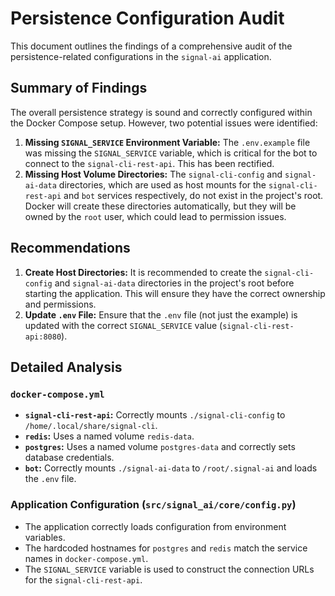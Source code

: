 # Persistence Configuration Audit

This document outlines the findings of a comprehensive audit of the persistence-related configurations in the `signal-ai` application.

## Summary of Findings

The overall persistence strategy is sound and correctly configured within the Docker Compose setup. However, two potential issues were identified:

1.  **Missing `SIGNAL_SERVICE` Environment Variable:** The `.env.example` file was missing the `SIGNAL_SERVICE` variable, which is critical for the bot to connect to the `signal-cli-rest-api`. This has been rectified.
2.  **Missing Host Volume Directories:** The `signal-cli-config` and `signal-ai-data` directories, which are used as host mounts for the `signal-cli-rest-api` and `bot` services respectively, do not exist in the project's root. Docker will create these directories automatically, but they will be owned by the `root` user, which could lead to permission issues.

## Recommendations

1.  **Create Host Directories:** It is recommended to create the `signal-cli-config` and `signal-ai-data` directories in the project's root before starting the application. This will ensure they have the correct ownership and permissions.
2.  **Update `.env` File:** Ensure that the `.env` file (not just the example) is updated with the correct `SIGNAL_SERVICE` value (`signal-cli-rest-api:8080`).

## Detailed Analysis

### `docker-compose.yml`

- **`signal-cli-rest-api`:** Correctly mounts `./signal-cli-config` to `/home/.local/share/signal-cli`.
- **`redis`:** Uses a named volume `redis-data`.
- **`postgres`:** Uses a named volume `postgres-data` and correctly sets database credentials.
- **`bot`:** Correctly mounts `./signal-ai-data` to `/root/.signal-ai` and loads the `.env` file.

### Application Configuration (`src/signal_ai/core/config.py`)

- The application correctly loads configuration from environment variables.
- The hardcoded hostnames for `postgres` and `redis` match the service names in `docker-compose.yml`.
- The `SIGNAL_SERVICE` variable is used to construct the connection URLs for the `signal-cli-rest-api`.
